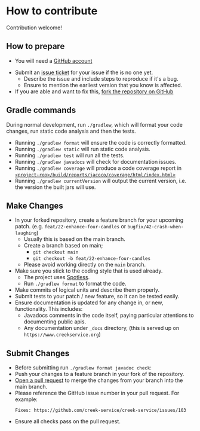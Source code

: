 # How to contribute

Contribution welcome!

## How to prepare

* You will need a [GitHub account](https://github.com/signup/free)
<!-- ChangeMe: replace //single-module-template/ in the urls below with the name of the repo-->
* Submit an [issue ticket](https://github.com/creek-service/single-module-template/issues/new) for your issue if the is no one yet.
    * Describe the issue and include steps to reproduce if it's a bug.
    * Ensure to mention the earliest version that you know is affected.
* If you are able and want to fix this, [fork the repository on GitHub](https://docs.github.com/en/get-started/quickstart/fork-a-repo)

## Gradle commands

During normal development, run `./gradlew`, which will format your code changes, run static code analysis and then the tests.

* Running `./gradlew format` will ensure the code is correctly formatted.
* Running `./gradlew static` will run static code analysis.
* Running `./gradlew test` will run all the tests.
* Running `./gradlew javadocs` will check for documentation issues.
* Running `./gradlew coverage` will produce a code coverage report in
  [`<project-roo>/build/reports/jacoco/coverage/html/index.html>`](build/reports/jacoco/coverage/html/index.html)
* Running `./gradlew currentVersion` will output the current version, i.e. the version the built jars will use.

## Make Changes

* In your forked repository, create a feature branch for your upcoming patch. (e.g. `feat/22-enhance-four-candles` or `bugfix/42-crash-when-laughing`)
   * Usually this is based on the main branch.
   * Create a branch based on main;
     * `git checkout main`
     * `git checkout -b feat/22-enhance-four-candles`
   * Please avoid working directly on the `main` branch.
* Make sure you stick to the coding style that is used already.
  * The project uses [Spotless](https://github.com/diffplug/spotless).
  * Run `./gradlew format` to format the code.
* Make commits of logical units and describe them properly.
* Submit tests to your patch / new feature, so it can be tested easily.
* Ensure documentation is updated for any change in, or new, functionality. This includes:
  * Javadocs comments in the code itself, paying particular attentions to documenting public apis.
  * Any documentation under `_docs` directory, (this is served up on `https://www.creekservice.org`)

## Submit Changes

* Before submitting run `./gradlew format javadoc check`:
* Push your changes to a feature branch in your fork of the repository.
* [Open a pull request](https://docs.github.com/en/pull-requests/collaborating-with-pull-requests/proposing-changes-to-your-work-with-pull-requests/creating-a-pull-request-from-a-fork) to merge the changes from your branch into the main branch.
* Please reference the GitHub issue number in your pull request. For example:
   ```
   Fixes: https://github.com/creek-service/creek-service/issues/103
   ```
* Ensure all checks pass on the pull request.

